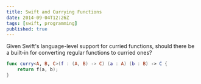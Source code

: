 ```yaml
---
title: Swift and Currying Functions
date: 2014-09-04T12:26Z
tags: [swift, programming]
published: true
---
```


Given Swift's language-level support for curried functions, should there be a built-in for converting regular functions to curried ones?

```swift
func curry<A, B, C>(f : (A, B) -> C) (a : A) (b : B) -> C {
    return f(a, b);
}
```
